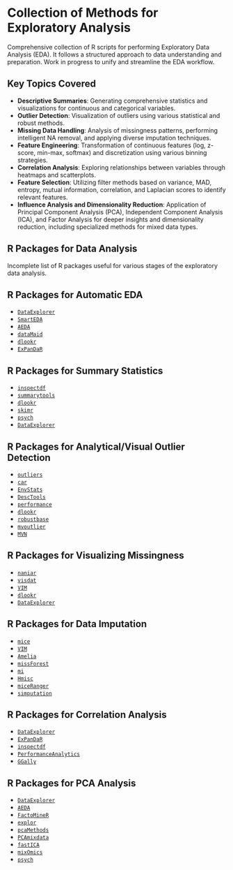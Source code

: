 # Collection of Methods for Exploratory Analysis

Comprehensive collection of R scripts for performing Exploratory Data Analysis (EDA). 
It follows a structured approach to data understanding and preparation.
Work in progress to unify and streamline the EDA workflow.

## Key Topics Covered

- **Descriptive Summaries**: 
Generating comprehensive statistics and visualizations for continuous and categorical variables.
- **Outlier Detection**: 
Visualization of outliers using various statistical and robust methods.
- **Missing Data Handling**: 
Analysis of missingness patterns, performing intelligent NA removal, and applying diverse imputation techniques.
- **Feature Engineering**: 
Transformation of continuous features (log, z-score, min-max, softmax) and discretization using various binning strategies.
- **Correlation Analysis**: 
Exploring relationships between variables through heatmaps and scatterplots.
- **Feature Selection**: 
Utilizing filter methods based on variance, MAD, entropy, mutual information, correlation, and Laplacian scores to identify relevant features.
- **Influence Analysis and Dimensionality Reduction**: 
Application of Principal Component Analysis (PCA), Independent Component Analysis (ICA), and Factor Analysis for deeper insights and dimensionality reduction, including specialized methods for mixed data types.

## R Packages for Data Analysis

Incomplete list of R packages useful for various stages of the exploratory data analysis.

## R Packages for Automatic EDA

* [`DataExplorer`](https://cran.r-project.org/web/packages/DataExplorer/index.html) 
* [`SmartEDA`](https://cran.r-project.org/web/packages/SmartEDA/index.html) 
* [`AEDA`](https://github.com/tuanle618/AEDA) 
* [`dataMaid`](https://cran.r-project.org/web/packages/dataMaid/index.html) 
* [`dlookr`](https://cran.r-project.org/web/packages/dlookr/index.html) 
* [`ExPanDaR`](https://cran.r-project.org/web/packages/ExPanDaR/index.html) 

## R Packages for Summary Statistics

* [`inspectdf`](https://cran.r-project.org/web/packages/inspectdf/index.html) 
* [`summarytools`](https://cran.r-project.org/web/packages/summarytools/index.html) 
* [`dlookr`](https://cran.r-project.org/web/packages/dlookr/index.html) 
* [`skimr`](https://cran.r-project.org/web/packages/skimr/index.html) 
* [`psych`](https://cran.r-project.org/web/packages/psych/index.html) 
* [`DataExplorer`](https://cran.r-project.org/web/packages/DataExplorer/index.html) 

## R Packages for Analytical/Visual Outlier Detection

* [`outliers`](https://cran.r-project.org/web/packages/outliers/index.html) 
* [`car`](https://cran.r-project.org/web/packages/car/index.html) 
* [`EnvStats`](https://cran.r-project.org/web/packages/EnvStats/index.html) 
* [`DescTools`](https://cran.r-project.org/web/packages/DescTools/index.html) 
* [`performance`](https://cran.r-project.org/web/packages/performance/index.html) 
* [`dlookr`](https://cran.r-project.org/web/packages/dlookr/index.html) 
* [`robustbase`](https://cran.r-project.org/web/packages/robustbase/index.html) 
* [`mvoutlier`](https://cran.r-project.org/web/packages/mvoutlier/index.html) 
* [`MVN`](https://cran.r-project.org/web/packages/MVN/index.html) 

## R Packages for Visualizing Missingness

* [`naniar`](https://cran.r-project.org/web/packages/naniar/index.html) 
* [`visdat`](https://cran.r-project.org/web/packages/visdat/index.html) 
* [`VIM`](https://cran.r-project.org/web/packages/VIM/index.html) 
* [`dlookr`](https://cran.r-project.org/web/packages/dlookr/index.html) 
* [`DataExplorer`](https://cran.r-project.org/web/packages/DataExplorer/index.html) 

## R Packages for Data Imputation

* [`mice`](https://cran.r-project.org/web/packages/mice/index.html) 
* [`VIM`](https://cran.r-project.org/web/packages/VIM/index.html) 
* [`Amelia`](https://cran.r-project.org/web/packages/Amelia/index.html) 
* [`missForest`](https://cran.r-project.org/web/packages/missForest/index.html) 
* [`mi`](https://cran.r-project.org/web/packages/mi/index.html) 
* [`Hmisc`](https://cran.r-project.org/web/packages/Hmisc/index.html) 
* [`miceRanger`](https://cran.r-project.org/web/packages/miceRanger/index.html) 
* [`simputation`](https://cran.r-project.org/web/packages/simputation/index.html) 

## R Packages for Correlation Analysis

* [`DataExplorer`](https://cran.r-project.org/web/packages/DataExplorer/index.html) 
* [`ExPanDaR`](https://cran.r-project.org/web/packages/ExPanDaR/index.html) 
* [`inspectdf`](https://cran.r-project.org/web/packages/inspectdf/index.html) 
* [`PerformanceAnalytics`](https://cran.r-project.org/web/packages/PerformanceAnalytics/index.html) 
* [`GGally`](https://cran.r-project.org/web/packages/GGally/index.html) 

## R Packages for PCA Analysis

* [`DataExplorer`](https://cran.r-project.org/web/packages/DataExplorer/index.html) 
* [`AEDA`](https://github.com/tuanle618/AEDl) 
* [`FactoMineR`](https://cran.r-project.org/web/packages/FactoMineR/index.html) 
* [`explor`](https://cran.r-project.org/web/packages/explor/index.html) 
* [`pcaMethods`](https://github.com/hredestig/pcaMethods) 
* [`PCAmixdata`](https://cran.r-project.org/web/packages/PCAmixdata/index.html) 
* [`fastICA`](https://cran.r-project.org/web/packages/fastICA/index.html) 
* [`mixOmics`](https://cran.r-project.org/web/packages/mixOmics/index.html) 
* [`psych`](https://cran.r-project.org/web/packages/psych/index.html) 